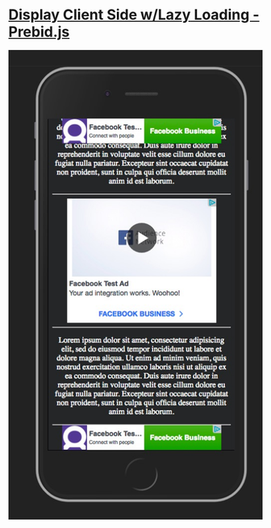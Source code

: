 # [Display Client Side w/Lazy Loading - Prebid.js](https://github.com/jfb716/bidding-audnet/tree/master/full-code-samples/display-client-lazyloading-prebid)

![alt text](display.JPG)
